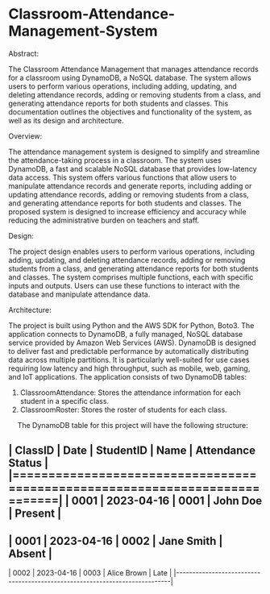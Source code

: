 # Classroom-Attendance-Management-System

Abstract:

The Classroom Attendance Management that manages attendance records for a classroom using DynamoDB, a NoSQL database. The system allows users to perform various operations, including adding, updating, and deleting attendance records, adding or removing students from a class, and generating attendance reports for both students and classes. This documentation outlines the objectives and functionality of the system, as well as its design and architecture.

Overview:

The attendance management system is designed to simplify and streamline the attendance-taking process in a classroom. The system uses DynamoDB, a fast and scalable NoSQL database that provides low-latency data access. This system offers various functions that allow users to manipulate attendance records and generate reports, including adding or updating attendance records, adding or removing students from a class, and generating attendance reports for both students and classes. The proposed system is designed to increase efficiency and accuracy while reducing the administrative burden on teachers and staff.

Design:

The project design enables users to perform various operations, including adding, updating, and deleting attendance records, adding or removing students from a class, and generating attendance reports for both students and classes. The system comprises multiple functions, each with specific inputs and outputs. Users can use these functions to interact with the database and manipulate attendance data. 


Architecture:

The project is built using Python and the AWS SDK for Python, Boto3. The application connects to DynamoDB, a fully managed, NoSQL database service provided by Amazon Web Services (AWS). DynamoDB is designed to deliver fast and predictable performance by automatically distributing data across multiple partitions. It is particularly well-suited for use cases requiring low latency and high throughput, such as mobile, web, gaming, and IoT applications.
The application consists of two DynamoDB tables:
1.	ClassroomAttendance: Stores the attendance information for each student in a specific class.
2.	ClassroomRoster: Stores the roster of students for each class.

 
The DynamoDB table for this project will have the following structure:


| ClassID	|    Date	      |  StudentID	|   Name	     |  Attendance Status  |
|============================================================================|
|  0001	  |   2023-04-16	|  0001	      | John Doe 	   |   Present           |
------------------------------------------------------------------------------
| 0001    |   2023-04-16  |	 0002	      | Jane Smith	 |    Absent           |
-----------------------------------------------------------------------------
|  0002	  |   2023-04-16	|  0003    	  | Alice Brown  |  	Late             |
|----------------------------------------------------------------------------|
